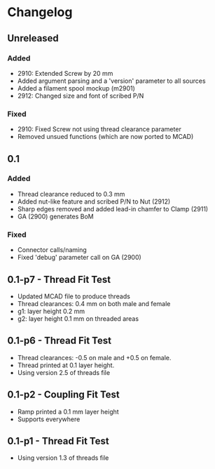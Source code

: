 # Changelog

## Unreleased

### Added

- 2910: Extended Screw by 20 mm
- Added argument parsing and a 'version' parameter to all sources
- Added a filament spool mockup (m2901)
- 2912: Changed size and font of scribed P/N

### Fixed
- 2910: Fixed Screw not using thread clearance parameter
- Removed unsued functions (which are now ported to MCAD)

## 0.1

### Added

- Thread clearance reduced to 0.3 mm
- Added nut-like feature and scribed P/N to Nut (2912)
- Sharp edges removed and added lead-in chamfer to Clamp (2911)
- GA (2900) generates BoM

### Fixed

- Connector calls/naming
- Fixed 'debug' parameter call on GA (2900)

## 0.1-p7 - Thread Fit Test
 - Updated MCAD file to produce threads
 - Thread clearances: 0.4 mm on both male and female
 - g1: layer height 0.2 mm
 - g2: layer height 0.1 mm on threaded areas

## 0.1-p6 - Thread Fit Test
 - Thread clearances: -0.5 on male and +0.5 on female.
 - Thread printed at 0.1 layer height.
 - Using version 2.5 of threads file

## 0.1-p2 - Coupling Fit Test
 - Ramp printed a 0.1 mm layer height
 - Supports everywhere

## 0.1-p1 - Thread Fit Test
 - Using version 1.3 of threads file


